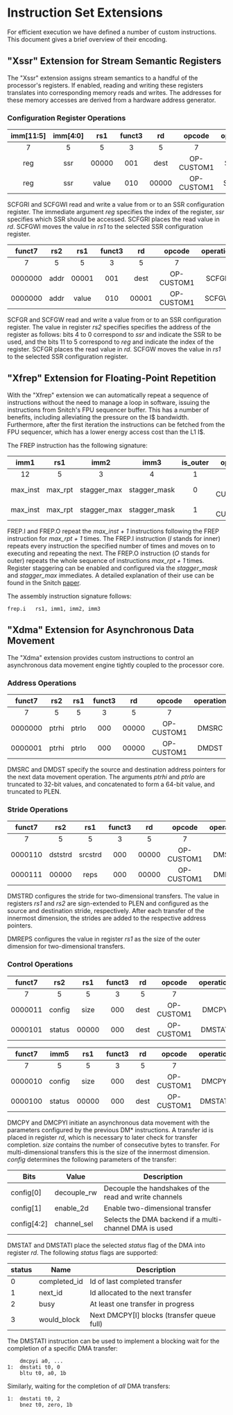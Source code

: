 # Instruction Set Extensions

For efficient execution we have defined a number of custom instructions. This
document gives a brief overview of their encoding.

## "Xssr" Extension for Stream Semantic Registers

The "Xssr" extension assigns stream semantics to a handful of the processor's registers. If enabled, reading and writing these registers translates into corresponding memory reads and writes. The addresses for these memory accesses are derived from a hardware address generator.

### Configuration Register Operations

| imm[11:5] | imm[4:0] | rs1   | funct3 | rd    | opcode     | operation |
|:---------:|:--------:|:-----:|:------:|:-----:|:----------:|:---------:|
| 7         | 5        | 5     | 3      | 5     | 7          |           |
| reg       | ssr      | 00000 | 001    | dest  | OP-CUSTOM1 | SCFGRI    |
| reg       | ssr      | value | 010    | 00000 | OP-CUSTOM1 | SCFGWI    |

SCFGRI and SCFGWI read and write a value from or to an SSR configuration register. The immediate argument *reg* specifies the index of the register, *ssr* specifies which SSR should be accessed. SCFGRI places the read value in *rd*. SCFGWI moves the value in *rs1* to the selected SSR configuration register.

| funct7  | rs2   | rs1   | funct3 | rd    | opcode     | operation |
|:-------:|:-----:|:-----:|:------:|:-----:|:----------:|:---------:|
| 7       | 5     | 5     | 3      | 5     | 7          |           |
| 0000000 | addr  | 00001 | 001    | dest  | OP-CUSTOM1 | SCFGR     |
| 0000000 | addr  | value | 010    | 00001 | OP-CUSTOM1 | SCFGW     |

SCFGR and SCFGW read and write a value from or to an SSR configuration register. The value in register *rs2* specifies specifies the address of the register as follows: bits 4 to 0 correspond to *ssr* and indicate the SSR to be used, and the bits 11 to 5 correspond to *reg* and indicate the index of the register. SCFGR places the read value in *rd*. SCFGW moves the value in *rs1* to the selected SSR configuration register.

## "Xfrep" Extension for Floating-Point Repetition

With the "Xfrep" extension we can automatically repeat a sequence of instructions without the need to manage a loop in software, issuing the instructions from Snitch's FPU sequencer buffer. This has a number of benefits, including alleviating the pressure on the I$ bandwidth. Furthermore, after the first iteration the instructions can be fetched from the FPU sequencer, which has a lower energy access cost than the L1 I$.

The FREP instruction has the following signature:

| imm1     | rs1     | imm2        | imm3         | is_outer | opcode     | operation |
|:--------:|:-------:|:-----------:|:------------:|:--------:|:----------:|:---------:|
| 12       | 5       | 3           | 4            | 1        | 7          |           |
| max_inst | max_rpt | stagger_max | stagger_mask | 0        | OP-CUSTOM1 | FREP.I    |
| max_inst | max_rpt | stagger_max | stagger_mask | 1        | OP-CUSTOM1 | FREP.O    |

FREP.I and FREP.O repeat the *max_inst + 1* instructions following the FREP instruction for *max_rpt + 1* times. The FREP.I instruction (*I* stands for inner) repeats every instruction the specified number of times and moves on to executing and repeating the next. The FREP.O instruction (*O* stands for outer) repeats the whole sequence of instructions *max_rpt + 1* times. Register staggering can be enabled and configured via the *stagger_mask* and *stagger_max* immediates. A detailed explanation of their use can be found in the Snitch [paper](../../publications.md).

The assembly instruction signature follows:

    frep.i   rs1, imm1, imm2, imm3


## "Xdma" Extension for Asynchronous Data Movement

The "Xdma" extension provides custom instructions to control an asynchronous data movement engine tightly coupled to the processor core.

### Address Operations

| funct7  | rs2   | rs1   | funct3 | rd    | opcode     | operation |
|:-------:|:-----:|:-----:|:------:|:-----:|:----------:|:---------:|
| 7       | 5     | 5     | 3      | 5     | 7          |           |
| 0000000 | ptrhi | ptrlo | 000    | 00000 | OP-CUSTOM1 | DMSRC     |
| 0000001 | ptrhi | ptrlo | 000    | 00000 | OP-CUSTOM1 | DMDST     |

DMSRC and DMDST specify the source and destination address pointers for the next data movement operation. The arguments *ptrhi* and *ptrlo* are truncated to 32-bit values, and concatenated to form a 64-bit value, and truncated to PLEN.

### Stride Operations

| funct7  | rs2     | rs1     | funct3 | rd    | opcode     | operation |
|:-------:|:-------:|:-------:|:------:|:-----:|:----------:|:---------:|
| 7       | 5       | 5       | 3      | 5     | 7          |           |
| 0000110 | dststrd | srcstrd | 000    | 00000 | OP-CUSTOM1 | DMSTR     |
| 0000111 | 00000   | reps    | 000    | 00000 | OP-CUSTOM1 | DMREP     |

DMSTRD configures the stride for two-dimensional transfers. The value in registers *rs1* and *rs2* are sign-extended to PLEN and configured as the source and destination stride, respectively. After each transfer of the innermost dimension, the strides are added to the respective address pointers.

DMREPS configures the value in register *rs1* as the size of the outer dimension for two-dimensional transfers.

### Control Operations

| funct7  | rs2    | rs1   | funct3 | rd    | opcode     | operation |
|:-------:|:------:|:-----:|:------:|:-----:|:----------:|:---------:|
| 7       | 5      | 5     | 3      | 5     | 7          |           |
| 0000011 | config | size  | 000    | dest  | OP-CUSTOM1 | DMCPY     |
| 0000101 | status | 00000 | 000    | dest  | OP-CUSTOM1 | DMSTAT    |

| funct7  | imm5   | rs1   | funct3 | rd    | opcode     | operation |
|:-------:|:------:|:-----:|:------:|:-----:|:----------:|:---------:|
| 7       | 5      | 5     | 3      | 5     | 7          |           |
| 0000010 | config | size  | 000    | dest  | OP-CUSTOM1 | DMCPYI    |
| 0000100 | status | 00000 | 000    | dest  | OP-CUSTOM1 | DMSTATI   |

DMCPY and DMCPYI initiate an asynchronous data movement with the parameters configured by the previous DM* instructions. A transfer id is placed in register *rd*, which is necessary to later check for transfer completion. *size* contains the number of consecutive bytes to transfer. For multi-dimensional transfers this is the size of the innermost dimension. *config* determines the following parameters of the transfer:

| Bits         | Value       | Description
|--------------|-------------|-------------
| config[0]    | decouple_rw | Decouple the handshakes of the read and write channels
| config[1]    | enable_2d   | Enable two-dimensional transfer
| config[4:2]  | channel_sel | Selects the DMA backend if a multi-channel DMA is used

DMSTAT and DMSTATI place the selected *status* flag of the DMA into register *rd*. The following *status* flags are supported:

| status | Name         | Description
|--------|--------------|-------------
| 0      | completed_id | Id of last completed transfer
| 1      | next_id      | Id allocated to the next transfer
| 2      | busy         | At least one transfer in progress
| 3      | would_block  | Next DMCPY[I] blocks (transfer queue full)

The DMSTATI instruction can be used to implement a blocking wait for the completion of a specific DMA transfer:

        dmcpyi a0, ...
    1:  dmstati t0, 0
        bltu t0, a0, 1b

Similarly, waiting for the completion of *all* DMA transfers:

    1:  dmstati t0, 2
        bnez t0, zero, 1b
